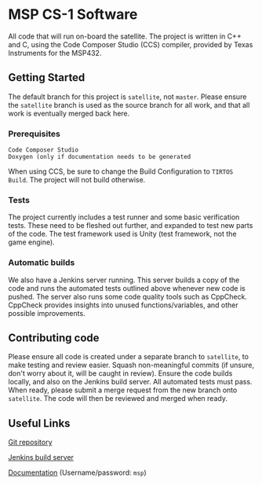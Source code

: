# MSP CS-1 Software

All code that will run on-board the satellite. The project is written in C++ and C, using the Code Composer Studio (CCS) compiler, provided by Texas Instruments for the MSP432.

## Getting Started

The default branch for this project is `satellite`, not `master`. Please ensure the `satellite` branch is used as the source branch for all work, and that all work is eventually merged back here.

### Prerequisites


```
Code Composer Studio
Doxygen (only if documentation needs to be generated
```
When using CCS, be sure to change the Build Configuration to `TIRTOS Build`. The project will not build otherwise.

### Tests

The project currently includes a test runner and some basic verification tests. These need to be fleshed out further, and expanded to test new parts of the code. The test framework used is Unity (test framework, not the game engine).

### Automatic builds

We also have a Jenkins server running. This server builds a copy of the code and runs the automated tests outlined above whenever new code is pushed. The server also runs some code quality tools such as CppCheck. CppCheck provides insights into unused functions/variables, and other possible improvements.

## Contributing code

Please ensure all code is created under a separate branch to `satellite`, to make testing and review easier. Squash non-meaningful commits (if unsure, don't worry about it, will be caught in review). Ensure the code builds locally, and also on the Jenkins build server. All automated tests must pass. When ready, please submit a merge request from the new branch onto `satellite`. The code will then be reviewed and merged when ready.

## Useful Links

[Git repository](https://git.anthonykremor.com)

[Jenkins build server](https://ci.anthonykremor.com)

[Documentation](http://doxygen.anthonykremor.com) (Username/password: `msp`)

